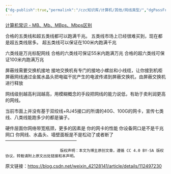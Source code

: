 ```yaml
---
{"dg-publish":true,"permalink":"/czc知识库/计算机/其他/网线类型/","dgPassFrontmatter":true,"created":"2024-06-28T15:26:05.107+08:00","updated":"2024-12-08T12:27:33.579+08:00"}
---
```



[计算机常识 - MB、Mb、MBps、Mbps区别](计算机常识%20-%20MB、Mb、MBps、Mbps区别.md)

合格的五类线和超五类线都可以跑满千兆。
	五类线市场上已经很难买到，现在都是超五类线居多。
	超五类线可以保证在100米内跑满千兆

六类线是万兆标配网线
	合格的六类线可保证55米内跑满万兆
	合格的超六类线可保证100米内跑满万兆

屏蔽线需要交换机接地
	接地交换机有专门的接地小螺丝和小线缆，让你接到机柜
	屏蔽网线通过金属水晶头把电磁干扰产生的电波传递到屏蔽交换机，由屏蔽交换机进行释放

网线级别越高利润越高，用模糊概念的手段把网线的能力说低，有助于卖利润更高的网线。

当前市面上并没有基于双绞线+RJ45接口的所谓的40G、100G的网卡，宣传七类线、八类线能跑多少的都是骗子。

硬件层面你网络带宽瓶颈，更多的因素是
	你的网卡的性能
	你设备网口是不是千兆网口
	你网线、水晶头、墙壁面板是不是松动了或者断了
————————————————

                            版权声明：本文为博主原创文章，遵循 CC 4.0 BY-SA 版权协议，转载请附上原文出处链接和本声明。
                        
原文链接：https://blog.csdn.net/weixin_42128141/article/details/112497230